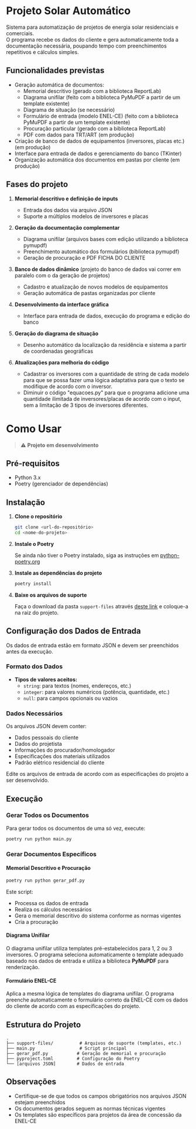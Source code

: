 # Projeto Solar Automático

Sistema para automatização de projetos de energia solar residenciais e comerciais.  
O programa recebe os dados do cliente e gera automaticamente toda a documentação necessária, poupando tempo com preenchimentos repetitivos e cálculos simples.

## Funcionalidades previstas

- Geração automática de documentos:  
  - Memorial descritivo  (gerado com a biblioteca ReportLab)
  - Diagrama unifilar  (feito com a biblioteca PyMuPDF a partir de um template existente)
  - Diagrama de situação (se necessário)  
  - Formulário de entrada (modelo ENEL-CE)  (feito com a biblioteca PyMuPDF a partir de um template existente)
  - Procuração particular  (gerado com a biblioteca ReportLab)
  - PDF com dados para TRT/ART  (em produção)
- Criação de banco de dados de equipamentos (inversores, placas etc.)  (em produção)
- Interface para entrada de dados e gerenciamento do banco  (TKinter)
- Organização automática dos documentos em pastas por cliente  (em produção)

## Fases do projeto

1. **Memorial descritivo e definição de inputs**  
   - Entrada dos dados via arquivo JSON  
   - Suporte a múltiplos modelos de inversores e placas  

2. **Geração da documentação complementar**  
   - Diagrama unifilar  (arquivos bases com edição utilizando a biblioteca pymupdf)
   - Preenchimento automático dos formulários  (biblioteca pymupdf)
   - Geração de procuração e PDF FICHA DO CLIENTE  

3. **Banco de dados dinâmico**  (projeto do banco de dados vai correr em paralelo com o da geração de projetos)
   - Cadastro e atualização de novos modelos de equipamentos  
   - Geração automática de pastas organizadas por cliente  

4. **Desenvolvimento da interface gráfica**  
   - Interface para entrada de dados, execução do programa e edição do banco  

5. **Geração do diagrama de situação**  
   - Desenho automático da localização da residência e sistema a partir de coordenadas geográficas  

6. **Atualizações para melhoria do código**
   - Cadastrar os inversores com a quantidade de string de cada modelo para que se possa fazer uma lógica adaptativa para que o texto se modifique de acordo com o inversor.
   - Diminuir o código "equacoes.py" para que o programa adicione uma quantidade ilimitada de inversores/placas de acordo com o input, sem a limitação de 3 tipos de inversores diferentes. 

# Como Usar

> ⚠️ **Projeto em desenvolvimento**

## Pré-requisitos

- Python 3.x
- Poetry (gerenciador de dependências)

## Instalação

1. **Clone o repositório**
   ```bash
   git clone <url-do-repositório>
   cd <nome-do-projeto>
   ```

2. **Instale o Poetry**
   
   Se ainda não tiver o Poetry instalado, siga as instruções em [python-poetry.org](https://python-poetry.org/docs/#installation)

3. **Instale as dependências do projeto**
   ```bash
   poetry install
   ```

4. **Baixe os arquivos de suporte**
   
   Faça o download da pasta `support-files` através [deste link](https://drive.google.com/drive/folders/1wS_3gRbTehiSYByUsZgDKmRfIrHZ1TSS?usp=drive_link) e coloque-a na raiz do projeto.

## Configuração dos Dados de Entrada

Os dados de entrada estão em formato JSON e devem ser preenchidos antes da execução.

### Formato dos Dados

- **Tipos de valores aceitos:**
  - `string`: para textos (nomes, endereços, etc.)
  - `integer`: para valores numéricos (potência, quantidade, etc.)
  - `null`: para campos opcionais ou vazios

### Dados Necessários

Os arquivos JSON devem conter:
- Dados pessoais do cliente
- Dados do projetista
- Informações do procurador/homologador
- Especificações dos materiais utilizados
- Padrão elétrico residencial do cliente

Edite os arquivos de entrada de acordo com as especificações do projeto a ser desenvolvido.

## Execução

### Gerar Todos os Documentos

Para gerar todos os documentos de uma só vez, execute:

```bash
poetry run python main.py
```

### Gerar Documentos Específicos

#### Memorial Descritivo e Procuração

```bash
poetry run python gerar_pdf.py
```

Este script:
- Processa os dados de entrada
- Realiza os cálculos necessários
- Gera o memorial descritivo do sistema conforme as normas vigentes
- Cria a procuração

#### Diagrama Unifilar

O diagrama unifilar utiliza templates pré-estabelecidos para 1, 2 ou 3 inversores. O programa seleciona automaticamente o template adequado baseado nos dados de entrada e utiliza a biblioteca **PyMuPDF** para renderização.

#### Formulário ENEL-CE

Aplica a mesma lógica de templates do diagrama unifilar. O programa preenche automaticamente o formulário correto da ENEL-CE com os dados do cliente de acordo com as especificações do projeto.

## Estrutura do Projeto

```
.
├── support-files/          # Arquivos de suporte (templates, etc.)
├── main.py                 # Script principal
├── gerar_pdf.py           # Geração de memorial e procuração
├── pyproject.toml         # Configuração do Poetry
└── [arquivos JSON]        # Dados de entrada
```

## Observações

- Certifique-se de que todos os campos obrigatórios nos arquivos JSON estejam preenchidos
- Os documentos gerados seguem as normas técnicas vigentes
- Os templates são específicos para projetos da área de concessão da ENEL-CE
 
